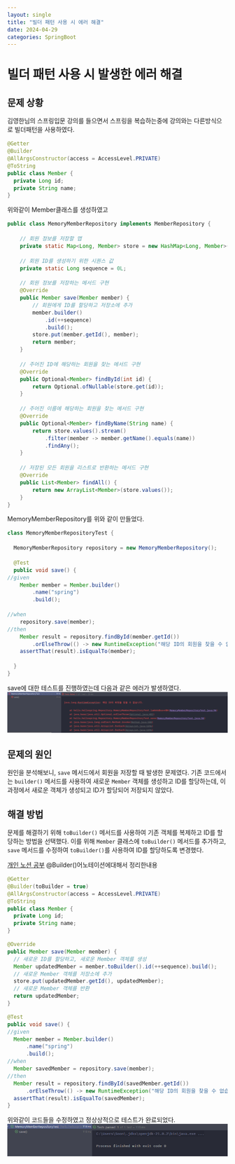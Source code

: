 ```yaml
---
layout: single
title: "빌더 패턴 사용 시 에러 해결"
date: 2024-04-29
categories: SpringBoot
---
```


# 빌더 패턴 사용 시 발생한 에러 해결

## 문제 상황

김영한님의 스프링입문 강의를 들으면서 스프링을 복습하는중에 강의와는 다른방식으로 빌더패턴을 사용하였다. 
```java
@Getter
@Builder
@AllArgsConstructor(access = AccessLevel.PRIVATE)
@ToString
public class Member {
  private Long id;
  private String name;
}
```
위와같이 Member클래스를 생성하였고
```java
public class MemoryMemberRepository implements MemberRepository {

    // 회원 정보를 저장할 맵
    private static Map<Long, Member> store = new HashMap<Long, Member>();
    
    // 회원 ID를 생성하기 위한 시퀀스 값
    private static Long sequence = 0L;

    // 회원 정보를 저장하는 메서드 구현
    @Override
    public Member save(Member member) {
        // 회원에게 ID를 할당하고 저장소에 추가
        member.builder()
            .id(++sequence)
            .build();
        store.put(member.getId(), member);
        return member;
    }

    // 주어진 ID에 해당하는 회원을 찾는 메서드 구현
    @Override
    public Optional<Member> findById(int id) {
        return Optional.ofNullable(store.get(id));
    }

    // 주어진 이름에 해당하는 회원을 찾는 메서드 구현
    @Override
    public Optional<Member> findByName(String name) {
        return store.values().stream()
            .filter(member -> member.getName().equals(name))
            .findAny();
    }

    // 저장된 모든 회원을 리스트로 반환하는 메서드 구현
    @Override
    public List<Member> findAll() {
        return new ArrayList<Member>(store.values());
    }
}
```
MemoryMemberRepository를 위와 같이 만들었다.
```java
class MemoryMemberRepositoryTest {

  MemoryMemberRepository repository = new MemoryMemberRepository();

  @Test
  public void save() {
//given
    Member member = Member.builder()
        .name("spring")
        .build();

//when
    repository.save(member);
//then
    Member result = repository.findById(member.getId())
        .orElseThrow(() -> new RuntimeException("해당 ID의 회원을 찾을 수 없습니다."));
    assertThat(result).isEqualTo(member);

  }
}
```
save에 대한 테스트를 진행하였는데 다음과 같은 에러가 발생하였다.
![save-error.png](/images/save-error.png)

## 문제의 원인

원인을 분석해보니, `save` 메서드에서 회원을 저장할 때 발생한 문제였다. 기존 코드에서는 `builder()` 메서드를 사용하여 새로운 `Member` 객체를 생성하고 ID를 할당하는데, 이 과정에서 새로운 객체가 생성되고 ID가 할당되어 저장되지 않았다.

## 해결 방법

문제를 해결하기 위해 `toBuilder()` 메서드를 사용하여 기존 객체를 복제하고 ID를 할당하는 방법을 선택했다. 이를 위해 `Member` 클래스에 `toBuilder()` 메서드를 추가하고, `save` 메서드를 수정하여 `toBuilder()`를 사용하여 ID를 할당하도록 변경했다.

[개인 노션 공부](https://www.notion.so/seounghyun-choi/ef3d056211304783b47968277a9c28e2) @Builder()어노테이션에대해서 정리한내용
```java
@Getter
@Builder(toBuilder = true)
@AllArgsConstructor(access = AccessLevel.PRIVATE)
@ToString
public class Member {
  private Long id;
  private String name;
}
```

```java
@Override
public Member save(Member member) {
  // 새로운 ID를 할당하고, 새로운 Member 객체를 생성
  Member updatedMember = member.toBuilder().id(++sequence).build();
  // 새로운 Member 객체를 저장소에 추가
  store.put(updatedMember.getId(), updatedMember);
  // 새로운 Member 객체를 반환
  return updatedMember;
}
```
```java
@Test
public void save() {
//given
  Member member = Member.builder()
      .name("spring")
      .build();
//when
  Member savedMember = repository.save(member);
//then
  Member result = repository.findById(savedMember.getId())
      .orElseThrow(() -> new RuntimeException("해당 ID의 회원을 찾을 수 없습니다."));
  assertThat(result).isEqualTo(savedMember);
}
```
위와같이 코드들을 수정하였고 정상상적으로 테스트가 완료되었다.
![save-success.png](/images/save-success.png)
